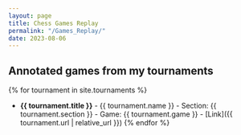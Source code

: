 ```yaml
---
layout: page
title: Chess Games Replay
permalink: "/Games_Replay/"
date: 2023-08-06
---
```

## Annotated games from my tournaments

{% for tournament in site.tournaments %}
- **{{ tournament.title }}** - {{ tournament.name }} - Section: {{ tournament.section }} - Game: {{ tournament.game }} - [Link]({{ tournament.url | relative_url }})
{% endfor %}






